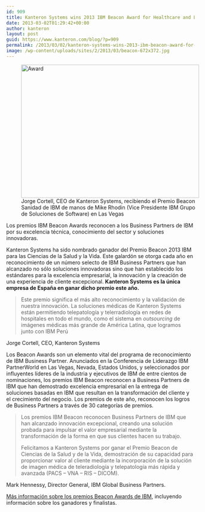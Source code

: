```yaml
---
id: 909
title: Kanteron Systems wins 2013 IBM Beacon Award for Healthcare and Life Sciences
date: 2013-03-02T01:29:42+00:00
author: kanteron
layout: post
guid: https://www.kanteron.com/blog/?p=909
permalink: /2013/03/02/kanteron-systems-wins-2013-ibm-beacon-award-for-healthcare-and-life-sciences/
image: /wp-content/uploads/sites/2/2013/03/beacon-672x372.jpg
---
```

<figure style="width: 476px" class="wp-caption aligncenter"><img class=" " alt="Award" src="https://lh6.googleusercontent.com/-4yzoGzI_NJ0/US2mq3tJS-I/AAAAAAAAJn0/QBpNT-HAUiM/s794/IMG_0373_6594.JPG" width="476" height="356" /><figcaption class="wp-caption-text">Jorge Cortell, CEO de Kanteron Systems, recibiendo el Premio Beacon Sanidad de IBM de manos de Mike Rhodin (Vice Presidente IBM Grupo de Soluciones de Software) en Las Vegas</figcaption></figure> 

Los premios IBM Beacon Awards reconocen a los Business Partners de IBM por su excelencia técnica, conocimiento del sector y soluciones innovadoras.

Kanteron Systems ha sido nombrado ganador del Premio Beacon 2013 IBM para las Ciencias de la Salud y la Vida. Este galardón se otorga cada año en reconocimiento de un número selecto de IBM Business Partners que han alcanzado no sólo soluciones innovadoras sino que han establecido los estándares para la excelencia empresarial, la innovación y la creación de una experiencia de cliente excepcional. **Kanteron Systems es la única empresa de España en ganar dicho premio este año.**

> Este premio significa el más alto reconocimiento y la validación de nuestra innovación. La soluciones médicas de Kanteron Systems están permitiendo telepatología y telerradiología en redes de hospitales en todo el mundo, como el sistema en _outsourcing_ de imágenes médicas más grande de América Latina, que logramos junto con IBM Perú

Jorge Cortell, CEO, Kanteron Systems

Los Beacon Awards son un elemento vital del programa de reconocimiento de IBM Business Partner. Anunciados en la Conferencia de Liderazgo IBM PartnerWorld en Las Vegas, Nevada, Estados Unidos, y seleccionados por influyentes líderes de la industria y ejecutivos de IBM de entre cientos de nominaciones, los premios IBM Beacon reconocen a Business Partners de IBM que han demostrado excelencia empresarial en la entrega de soluciones basadas en IBM que resultan en la transformación del cliente y el crecimiento del negocio. Los premios de este año, reconocen los logros de Business Partners a través de 30 categorías de premios.

> Los premios IBM Beacon reconocen Business Partners de IBM que han alcanzado innovación excepcional, creando una solución probada para impulsar el valor empresarial mediante la transformación de la forma en que sus clientes hacen su trabajo.
> 
> Felicitamos a Kanteron Systems por ganar el Premio Beacon de Ciencias de la Salud y de la Vida, demostración de su capacidad para proporcionar valor al cliente mediante la incorporación de la solución de imagen médica de teleradiología y telepatología más rápida y avanzada (PACS – VNA – RIS – DICOM).

Mark Hennessy, Director General, IBM Global Business Partners.

<a title="https://www-304.ibm.com/partnerworld/wps/servlet/ContentHandler/pw_com_prb_2013_beacon_winners#best_industry_solution_for_healthcare" href="https://www-304.ibm.com/partnerworld/wps/servlet/ContentHandler/pw_com_prb_2013_beacon_winners#best_industry_solution_for_healthcare" target="_blank">Más información sobre los premios Beacon Awards de IBM</a>, incluyendo información sobre los ganadores y finalistas.

&nbsp;</p>